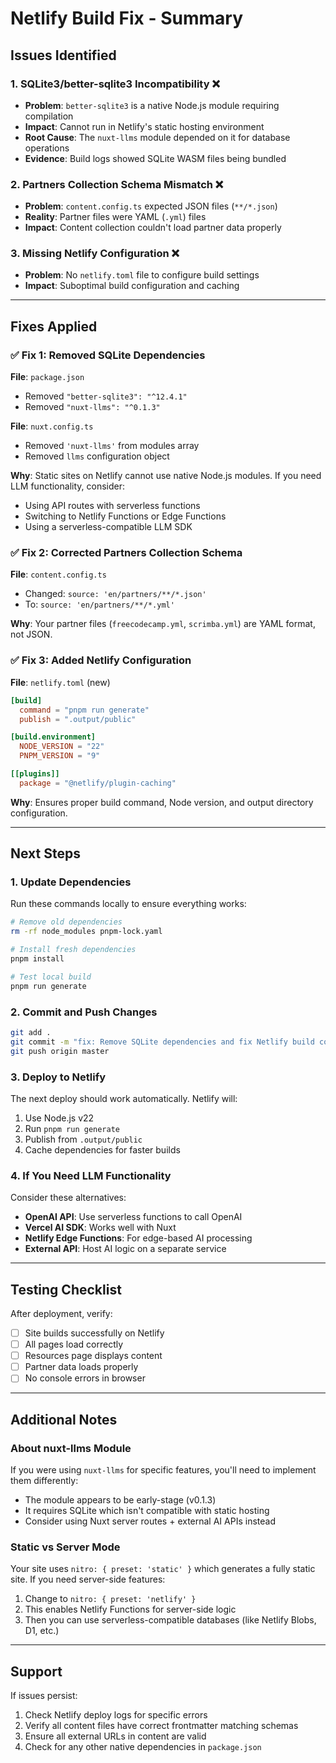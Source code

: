 # Netlify Build Fix - Summary

## Issues Identified

### 1. **SQLite3/better-sqlite3 Incompatibility** ❌
- **Problem**: `better-sqlite3` is a native Node.js module requiring compilation
- **Impact**: Cannot run in Netlify's static hosting environment
- **Root Cause**: The `nuxt-llms` module depended on it for database operations
- **Evidence**: Build logs showed SQLite WASM files being bundled

### 2. **Partners Collection Schema Mismatch** ❌
- **Problem**: `content.config.ts` expected JSON files (`**/*.json`)
- **Reality**: Partner files were YAML (`.yml`) files
- **Impact**: Content collection couldn't load partner data properly

### 3. **Missing Netlify Configuration** ❌
- **Problem**: No `netlify.toml` file to configure build settings
- **Impact**: Suboptimal build configuration and caching

---

## Fixes Applied

### ✅ Fix 1: Removed SQLite Dependencies
**File**: `package.json`
- Removed `"better-sqlite3": "^12.4.1"`
- Removed `"nuxt-llms": "^0.1.3"`

**File**: `nuxt.config.ts`
- Removed `'nuxt-llms'` from modules array
- Removed `llms` configuration object

**Why**: Static sites on Netlify cannot use native Node.js modules. If you need LLM functionality, consider:
- Using API routes with serverless functions
- Switching to Netlify Functions or Edge Functions
- Using a serverless-compatible LLM SDK

### ✅ Fix 2: Corrected Partners Collection Schema
**File**: `content.config.ts`
- Changed: `source: 'en/partners/**/*.json'`
- To: `source: 'en/partners/**/*.yml'`

**Why**: Your partner files (`freecodecamp.yml`, `scrimba.yml`) are YAML format, not JSON.

### ✅ Fix 3: Added Netlify Configuration
**File**: `netlify.toml` (new)
```toml
[build]
  command = "pnpm run generate"
  publish = ".output/public"

[build.environment]
  NODE_VERSION = "22"
  PNPM_VERSION = "9"

[[plugins]]
  package = "@netlify/plugin-caching"
```

**Why**: Ensures proper build command, Node version, and output directory configuration.

---

## Next Steps

### 1. **Update Dependencies**
Run these commands locally to ensure everything works:
```bash
# Remove old dependencies
rm -rf node_modules pnpm-lock.yaml

# Install fresh dependencies
pnpm install

# Test local build
pnpm run generate
```

### 2. **Commit and Push Changes**
```bash
git add .
git commit -m "fix: Remove SQLite dependencies and fix Netlify build configuration"
git push origin master
```

### 3. **Deploy to Netlify**
The next deploy should work automatically. Netlify will:
1. Use Node.js v22
2. Run `pnpm run generate`
3. Publish from `.output/public`
4. Cache dependencies for faster builds

### 4. **If You Need LLM Functionality**
Consider these alternatives:
- **OpenAI API**: Use serverless functions to call OpenAI
- **Vercel AI SDK**: Works well with Nuxt
- **Netlify Edge Functions**: For edge-based AI processing
- **External API**: Host AI logic on a separate service

---

## Testing Checklist

After deployment, verify:
- [ ] Site builds successfully on Netlify
- [ ] All pages load correctly
- [ ] Resources page displays content
- [ ] Partner data loads properly
- [ ] No console errors in browser

---

## Additional Notes

### About nuxt-llms Module
If you were using `nuxt-llms` for specific features, you'll need to implement them differently:
- The module appears to be early-stage (v0.1.3)
- It requires SQLite which isn't compatible with static hosting
- Consider using Nuxt server routes + external AI APIs instead

### Static vs Server Mode
Your site uses `nitro: { preset: 'static' }` which generates a fully static site. If you need server-side features:
1. Change to `nitro: { preset: 'netlify' }`
2. This enables Netlify Functions for server-side logic
3. Then you can use serverless-compatible databases (like Netlify Blobs, D1, etc.)

---

## Support

If issues persist:
1. Check Netlify deploy logs for specific errors
2. Verify all content files have correct frontmatter matching schemas
3. Ensure all external URLs in content are valid
4. Check for any other native dependencies in `package.json`
